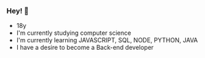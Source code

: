 ###  Hey! 👋

- 18y
- I'm currently studying computer science
- I'm currently learning JAVASCRIPT, SQL, NODE, PYTHON, JAVA
- I have a desire to become a Back-end developer

